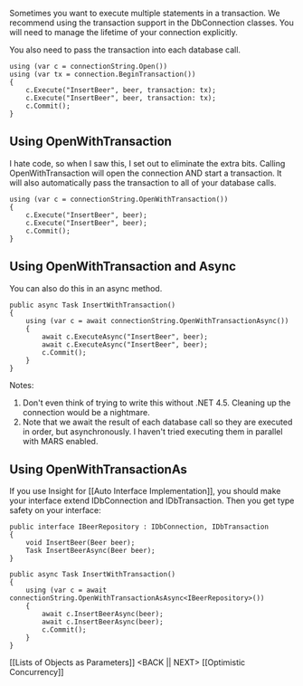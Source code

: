 Sometimes you want to execute multiple statements in a transaction. We recommend using the transaction support in the DbConnection classes. You will need to manage the lifetime of your connection explicitly.

You also need to pass the transaction into each database call.

	using (var c = connectionString.Open())
	using (var tx = connection.BeginTransaction())
	{
		c.Execute("InsertBeer", beer, transaction: tx);
		c.Execute("InsertBeer", beer, transaction: tx);
		c.Commit();
	}

## Using OpenWithTransaction ##

I hate code, so when I saw this, I set out to eliminate the extra bits. Calling OpenWithTransaction will open the connection AND start a transaction. It will also automatically pass the transaction to all of your database calls.

	using (var c = connectionString.OpenWithTransaction())
	{
		c.Execute("InsertBeer", beer);
		c.Execute("InsertBeer", beer);
		c.Commit();
	}

## Using OpenWithTransaction and Async ##

You can also do this in an async method.

	public async Task InsertWithTransaction()
	{
		using (var c = await connectionString.OpenWithTransactionAsync())
		{
			await c.ExecuteAsync("InsertBeer", beer);
			await c.ExecuteAsync("InsertBeer", beer);
			c.Commit();
		}
	}

Notes: 

1. Don't even think of trying to write this without .NET 4.5. Cleaning up the connection would be a nightmare.
2. Note that we await the result of each database call so they are executed in order, but asynchronously. I haven't tried executing them in parallel with MARS enabled.

## Using OpenWithTransactionAs ##

If you use Insight for [[Auto Interface Implementation]], you should make your interface extend IDbConnection and IDbTransaction. Then you get type safety on your interface:

	public interface IBeerRepository : IDbConnection, IDbTransaction
	{
		void InsertBeer(Beer beer);
		Task InsertBeerAsync(Beer beer);
	}

	public async Task InsertWithTransaction()
	{
		using (var c = await connectionString.OpenWithTransactionAsAsync<IBeerRepository>())
		{
			await c.InsertBeerAsync(beer);
			await c.InsertBeerAsync(beer);
			c.Commit();
		}
	}

[[Lists of Objects as Parameters]] <BACK || NEXT> [[Optimistic Concurrency]]